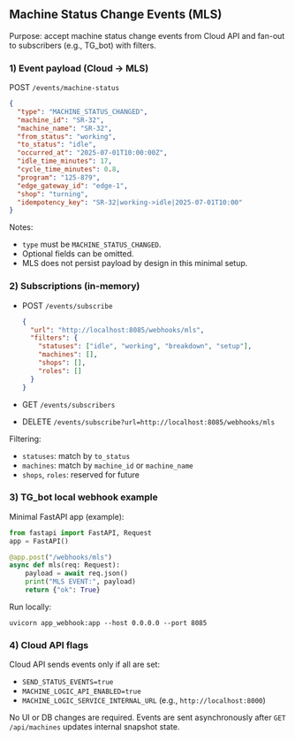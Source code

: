 ## Machine Status Change Events (MLS)

Purpose: accept machine status change events from Cloud API and fan-out to subscribers (e.g., TG_bot) with filters.

### 1) Event payload (Cloud → MLS)
POST `/events/machine-status`

```json
{
  "type": "MACHINE_STATUS_CHANGED",
  "machine_id": "SR-32",
  "machine_name": "SR-32",
  "from_status": "working",
  "to_status": "idle",
  "occurred_at": "2025-07-01T10:00:00Z",
  "idle_time_minutes": 17,
  "cycle_time_minutes": 0.8,
  "program": "125-879",
  "edge_gateway_id": "edge-1",
  "shop": "turning",
  "idempotency_key": "SR-32|working->idle|2025-07-01T10:00"
}
```

Notes:
- `type` must be `MACHINE_STATUS_CHANGED`.
- Optional fields can be omitted.
- MLS does not persist payload by design in this minimal setup.

### 2) Subscriptions (in-memory)

- POST `/events/subscribe`
  ```json
  {
    "url": "http://localhost:8085/webhooks/mls",
    "filters": {
      "statuses": ["idle", "working", "breakdown", "setup"],
      "machines": [],
      "shops": [],
      "roles": []
    }
  }
  ```

- GET `/events/subscribers`

- DELETE `/events/subscribe?url=http://localhost:8085/webhooks/mls`

Filtering:
- `statuses`: match by `to_status`
- `machines`: match by `machine_id` or `machine_name`
- `shops`, `roles`: reserved for future

### 3) TG_bot local webhook example

Minimal FastAPI app (example):
```python
from fastapi import FastAPI, Request
app = FastAPI()

@app.post("/webhooks/mls")
async def mls(req: Request):
    payload = await req.json()
    print("MLS EVENT:", payload)
    return {"ok": True}
```

Run locally:
```
uvicorn app_webhook:app --host 0.0.0.0 --port 8085
```

### 4) Cloud API flags

Cloud API sends events only if all are set:
- `SEND_STATUS_EVENTS=true`
- `MACHINE_LOGIC_API_ENABLED=true`
- `MACHINE_LOGIC_SERVICE_INTERNAL_URL` (e.g., `http://localhost:8000`)

No UI or DB changes are required. Events are sent asynchronously after `GET /api/machines` updates internal snapshot state.



